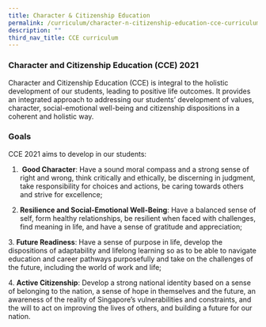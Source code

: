 ```yaml
---
title: Character & Citizenship Education
permalink: /curriculum/character-n-citizenship-education-cce-curriculum
description: ""
third_nav_title: CCE curriculum
---
```

### Character and Citizenship Education (CCE) 2021  

Character and Citizenship Education (CCE) is integral to the holistic development of our students, leading to positive life outcomes. It provides an integrated approach to addressing our students’ development of values, character, social-emotional well-being and citizenship dispositions in a coherent and holistic way.

### Goals

CCE 2021 aims to develop in our students:

  

1.  **Good Character**: Have a sound moral compass and a strong sense of right and wrong, think critically and ethically, be discerning in judgment, take responsibility for choices and actions, be caring towards others and strive for excellence;

  
2. **Resilience and Social-Emotional Well-Being**: Have a balanced sense of self, form healthy relationships, be resilient when faced with challenges, find meaning in life, and have a sense of gratitude and appreciation;

  

3. **Future Readiness**: Have a sense of purpose in life, develop the dispositions of adaptability and lifelong learning so as to be able to navigate education and career pathways purposefully and take on the challenges of the future, including the world of work and life;

  

4. **Active Citizenship**: Develop a strong national identity based on a sense of belonging to the nation, a sense of hope in themselves and the future, an awareness of the reality of Singapore’s vulnerabilities and constraints, and the will to act on improving the lives of others, and building a future for our nation.